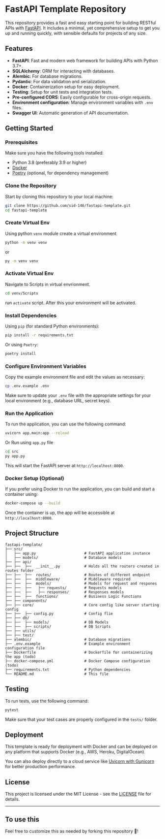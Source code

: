 # FastAPI Template Repository

This repository provides a fast and easy starting point for building RESTful APIs with [FastAPI](https://fastapi.tiangolo.com/). It includes a minimal, yet comprehensive setup to get you up and running quickly, with sensible defaults for projects of any size.

## Features

-   **FastAPI**: Fast and modern web framework for building APIs with Python 3.7+.
-   **SQLAlchemy**: ORM for interacting with databases.
-   **Alembic**: For database migrations.
-   **Pydantic**: For data validation and serialization.
-   **Docker**: Containerization setup for easy deployment.
-   **Testing**: Setup for unit tests and integration tests.
-   **Pre-configured CORS**: Easily configurable for cross-origin requests.
-   **Environment configuration**: Manage environment variables with `.env` files.
-   **Swagger UI**: Automatic generation of API documentation.

## Getting Started

### Prerequisites

Make sure you have the following tools installed:

-   Python 3.8 (preferably 3.9 or higher)
-   [Docker](https://www.docker.com/)
-   [Poetry](https://python-poetry.org/) (optional, for dependency management)

### Clone the Repository

Start by cloning this repository to your local machine:

```bash
git clone https://github.com/sid-146/fastapi-template.git
cd fastapi-template
```

### Create Virtual Env

Using python `venv` module create a virtual environment

```bash
python -m venv venv
```

or

```bash
py -m venv venv
```

### Activate Virtual Env

Navigate to Scripts in virtual envrionment.

```bash
cd venv/Scripts
```

run `activate` script. After this your environment will be activated.

### Install Dependencies

Using `pip` (for standard Python environments):

```bash
pip install -r requirements.txt
```

Or using `Poetry`:

```bash
poetry install
```

### Configure Environment Variables

Copy the example environment file and edit the values as necessary:

```bash
cp .env.example .env
```

Make sure to update your `.env` file with the appropriate settings for your local environment (e.g., database URL, secret keys).

### Run the Application

To run the application, you can use the following command:

```bash
uvicorn app.main:app --reload
```

Or Run using `app.py` file

```bash
cd src
py app.py
```

This will start the FastAPI server at `http://localhost:8000`.

### Docker Setup (Optional)

If you prefer using Docker to run the application, you can build and start a container using:

```bash
docker-compose up --build
```

Once the container is up, the app will be accessible at `http://localhost:8000`.

## Project Structure

```plaintext
fastapi-template/
├── src/
│   ├── app.py                      # FastAPI application instance
│   ├── models/                     # Database models
├── ├── api/
├── ├──  ├──  __init__.py           # Holds all the routers created in routes folder
├── ├──  ├──  routes/               # Routes of different endpoint
├── ├──  ├──  middleware/           # Middleware required
├── ├──  ├──  models/               # Models for request and respones
├── ├──  ├──   ├── requests/        # Requests models
├── ├──  ├──   ├── responses/       # Responses models
├── ├──  ├──  functions/            # Business Logic Functions
├── ├── components/
├── ├── core/                       # Core config like server starting config
├── ├──  ├── config.py              # Config flie
├── ├── db/
├── ├──  ├── models/                # DB Models
├── ├──  ├── scripts/               # DB Scripts
├── ├── utils/
├── ├── test/
├── alembic/                        # Database migrations
├── .env.example                    # Example environment configuration file
├── Dockerfile                      # Dockerfile for containerizing the app (todo)
├── docker-compose.yml              # Docker Compose configuration (todo)
├── requirements.txt                # Python dependencies
└── README.md                       # This file
```

## Testing

To run tests, use the following command:

```bash
pytest
```

Make sure that your test cases are properly configured in the `tests/` folder.

## Deployment

This template is ready for deployment with Docker and can be deployed on any platform that supports Docker (e.g., AWS, Heroku, DigitalOcean).

You can also deploy directly to a cloud service like [Uvicorn with Gunicorn](https://www.uvicorn.org/) for better production performance.

## License

This project is licensed under the MIT License - see the [LICENSE](LICENSE) file for details.

---

## To use this

Feel free to customize this as needed by forking this repository 🍴!
